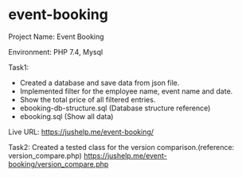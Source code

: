 # event-booking
Project Name: Event Booking

Environment: PHP 7.4, Mysql

Task1: 
 - Created a database and save data from json file.
 - Implemented filter for the employee name, event name and date.
 - Show the total price of all filtered entries.
 - ebooking-db-structure.sql (Database structure reference)
 - ebooking.sql (Show all data)
 
Live URL: https://jushelp.me/event-booking/

Task2:
Created a tested class for the version comparison.(reference: version_compare.php)
https://jushelp.me/event-booking/version_compare.php


